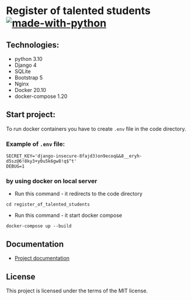 # Register of talented students [![made-with-python](https://img.shields.io/badge/Made%20with-Python-1f425f.svg)](https://www.python.org/)

## Technologies:
- python 3.10
- Django 4
- SQLite
- Bootstrap 5
- Nginx
- Docker 20.10
- docker-compose 1.20

## Start project:

To run docker containers you have to create `.env` file in the code directory.

### Example of `.env` file:

```dotenv
SECRET_KEY='django-insecure-8fajd3)on9ecoq&&8__eryh-d5sz@6!8ky3+y0u5k6gw8!q$^t'
DEBUG=1
```

### by using docker on local server
- Run this command - it redirects to the code directory
```
cd register_of_talented_students
```
- Run this command - it start docker compose
```
docker-compose up --build
```

## Documentation

- [Project documentation](./docs/README.md)

## License

This project is licensed under the terms of the MIT license.
